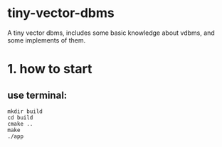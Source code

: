 # tiny-vector-dbms
A tiny vector dbms, includes some basic knowledge about vdbms, and some implements of them.

# 1. how to start
## use terminal:
```
mkdir build
cd build
cmake ..
make
./app
```
